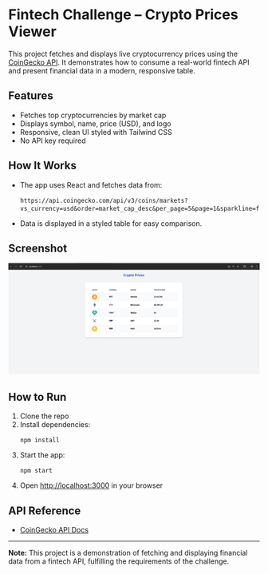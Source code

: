 # Fintech Challenge – Crypto Prices Viewer

This project fetches and displays live cryptocurrency prices using the [CoinGecko API](https://www.coingecko.com/en/api).
It demonstrates how to consume a real-world fintech API and present financial data in a modern, responsive table.

## Features

- Fetches top cryptocurrencies by market cap
- Displays symbol, name, price (USD), and logo
- Responsive, clean UI styled with Tailwind CSS
- No API key required

## How It Works

- The app uses React and fetches data from:
  ```
  https://api.coingecko.com/api/v3/coins/markets?vs_currency=usd&order=market_cap_desc&per_page=5&page=1&sparkline=false
  ```
- Data is displayed in a styled table for easy comparison.

## Screenshot

![Crypto Prices Table](public/Crypto-Prices.png)

## How to Run

1. Clone the repo
2. Install dependencies:
   ```
   npm install
   ```
3. Start the app:
   ```
   npm start
   ```
4. Open [http://localhost:3000](http://localhost:3000) in your browser

## API Reference

- [CoinGecko API Docs](https://www.coingecko.com/en/api)

---

**Note:**
This project is a demonstration of fetching and displaying financial data from a fintech API, fulfilling the requirements of the challenge.
